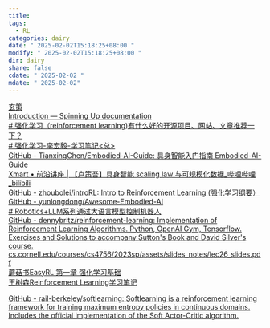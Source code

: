 ```yaml
---
title: 
tags:
  - RL
categories: dairy
date: " 2025-02-02T15:18:25+08:00 "
modify: " 2025-02-02T15:18:25+08:00 "
dir: dairy
share: false
cdate: " 2025-02-02 "
mdate: " 2025-02-02"
---
```


[玄策](https://xuance.readthedocs.io/zh/latest/)  
[Introduction — Spinning Up documentation](https://spinningup.openai.com/en/latest/user/introduction.html)  
[# 强化学习（reinforcement learning)有什么好的开源项目、网站、文章推荐一下？](https://www.zhihu.com/question/49230922)  
[# 强化学习-李宏毅-学习笔记<总>](https://zhuanlan.zhihu.com/p/344975862)  
[GitHub - TianxingChen/Embodied-AI-Guide: 具身智能入门指南 Embodied-AI-Guide](https://github.com/TianxingChen/Embodied-AI-Guide)  
[Xmart • 前沿讲座 | 【卢策吾】具身智能 scaling law 与可规模化数据\_哔哩哔哩\_bilibili](https://www.bilibili.com/video/BV1hc6JYLE11/?buvid=XXCD799C01878A6CFDECF3FB4427E2F070877&from_spmid=default-value&is_story_h5=false&mid=iWFclAyh36UYMh2G6ZcsDw%3D%3D&plat_id=114&share_from=ugc&share_medium=android&share_plat=android&share_session_id=9c0dccf5-ec0b-4369-8b89-ff1d848467ee&share_source=WEIXIN&share_tag=s_i&spmid=united.player-video-detail.0.0&timestamp=1716466406&unique_k=Q0CaIUj&up_id=249218043&vd_source=7ead2c7650986abd16e461910e43af32&spm_id_from=333.788.player.player_end_recommend_autoplay)  
[GitHub - zhoubolei/introRL: Intro to Reinforcement Learning (强化学习纲要）](https://github.com/zhoubolei/introRL)  
[GitHub - yunlongdong/Awesome-Embodied-AI](https://github.com/yunlongdong/Awesome-Embodied-AI)  
[# Robotics+LLM系列通过大语言模型控制机器人](https://zhuanlan.zhihu.com/p/668053911)  
[GitHub - dennybritz/reinforcement-learning: Implementation of Reinforcement Learning Algorithms. Python, OpenAI Gym, Tensorflow. Exercises and Solutions to accompany Sutton's Book and David Silver's course.](https://github.com/dennybritz/reinforcement-learning)  
[cs.cornell.edu/courses/cs4756/2023sp/assets/slides\_notes/lec26\_slides.pdf](https://www.cs.cornell.edu/courses/cs4756/2023sp/assets/slides_notes/lec26_slides.pdf)  
[蘑菇书EasyRL 第一章 强化学习基础](https://datawhalechina.github.io/easy-rl/#/chapter1/chapter1)  
[王树森Reinforcement Learning学习笔记](https://zhuanlan.zhihu.com/p/10389734563)

[GitHub - rail-berkeley/softlearning: Softlearning is a reinforcement learning framework for training maximum entropy policies in continuous domains. Includes the official implementation of the Soft Actor-Critic algorithm.](https://github.com/rail-berkeley/softlearning)